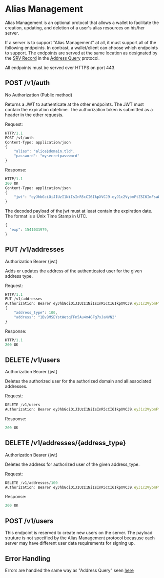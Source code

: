 # Alias Management

Alias Management is an optional protocol that allows a wallet to facilitate the creation, updating, and deletion of a user's alias resources on his/her server.

If a server is to support "Alias Management" at all, it must support all of the following endpoints. In contrast, a wallet/client can choose which endpoints to support. The endpoints are served at the same location as designated by the [SRV Record](/API/AddressQuery.md#1-a-srv-record-on-the-aliass-domain) in the [Address Query](/API/AddressQuery.md) protocol.

All endpoints must be served over HTTPS on port 443.

## POST /v1/auth

No Authorization (Public method)

Returns a JWT to authenticate at the other endpoints. The JWT must contain the expiration datetime. The authorization token is submitted as a header in the other requests.

Request:

```javascript
HTTP/1.1
POST /v1/auth
Content-Type: application/json
{
    "alias": "alice$domain.tld",
    "password": "mysecretpassword"
}
```

Response:

```javascript
HTTP/1.1
200 OK
Content-Type: application/json
{
    "jwt": "eyJhbGciOiJIUzI1NiIsInR5cCI6IkpXVCJ9.eyJ1c2VybmFtZSI6ImFsaWNlIiwiZG9tYWluIjoiZG9tYWluLnRsZCIsImlhdCI6MTUxNjIzOTAyMn0.Kxy-elSGuiSzBv2s6JlqbFU3kxgOD-sg1fm7AgrRFDE"
}
```

The decoded payload of the jwt must at least contain the expiration date. The format is a Unix Time Stamp in UTC.

```javascript
{
  "exp": 1541031979,
}
```

## PUT /v1/addresses

Authorization Bearer {jwt}

Adds or updates the address of the authenticated user for the given address type.

Request:

```javascript
HTTP/1.1
PUT /v1/addresses
Authorization: Bearer eyJhbGciOiJIUzI1NiIsInR5cCI6IkpXVCJ9.eyJ1c2VybmFtZSI6ImFsaWNlIiwiZG9tYWluIjoiZG9tYWluLnRsZCIsImlhdCI6MTUxNjIzOTAyMn0.Kxy-elSGuiSzBv2s6JlqbFU3kxgOD-sg1fm7AgrRFDE
{
    "address_type": 100,
    "address": "1BvBMSEYstWetqTFn5Au4m4GFg7xJaNVN2"
}
```

Response:

```javascript
HTTP/1.1
200 OK
```

## DELETE /v1/users

Authorization Bearer {jwt}

Deletes the authorized user for the authorized domain and all associated addresses.

Request:

```javascript
DELETE /v1/users
Authorization: Bearer eyJhbGciOiJIUzI1NiIsInR5cCI6IkpXVCJ9.eyJ1c2VybmFtZSI6ImFsaWNlIiwiZG9tYWluIjoiZG9tYWluLnRsZCIsImlhdCI6MTUxNjIzOTAyMn0.Kxy-elSGuiSzBv2s6JlqbFU3kxgOD-sg1fm7AgrRFDE
```

Response:

```javascript
200 OK
```

## DELETE /v1/addresses/{address_type}

Authorization Bearer {jwt}

Deletes the address for authorized user of the given address_type.

Request:

```javascript
DELETE /v1/addresses/100
Authorization: Bearer eyJhbGciOiJIUzI1NiIsInR5cCI6IkpXVCJ9.eyJ1c2VybmFtZSI6ImFsaWNlIiwiZG9tYWluIjoiZG9tYWluLnRsZCIsImlhdCI6MTUxNjIzOTAyMn0.Kxy-elSGuiSzBv2s6JlqbFU3kxgOD-sg1fm7AgrRFDE
```

Response:

```javascript
200 OK
```

## POST /v1/users

This endpoint is reserved to create new users on the server. The payload struture is not specified by the Alias Management protocol becasuse each server may have different user data requirements for signing up.

## Error Handling

Errors are handled the same way as "Address Query" seen [here](/API/AddressQuery.md#error-handling)
